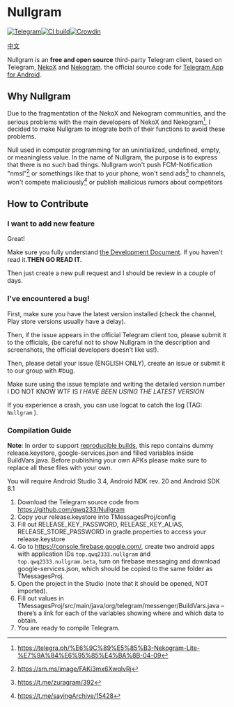# Nullgram

[![Telegram](https://img.shields.io/static/v1?label=Telegram&message=@NullgramClient&color=0088cc)](https://t.me/NullgramClient)[![CI build](https://github.com/qwq233/Nullgram/actions/workflows/ci.yml/badge.svg?branch=master)](https://github.com/qwq233/Nullgram/actions/workflows/ci.yml/)[![Crowdin](https://badges.crowdin.net/nullgram/localized.svg)](https://crowdin.com/project/nullgram)

[中文](README_CN.md)

Nullgram is an **free and open source** third-party Telegram client, based on Telegram, [NekoX](https://github.com/NekoX-Dev/NekoX) and [Nekogram](https://gitlab.com/Nekogram/Nekogram).
 the official source code for [Telegram App for Android](https://play.google.com/store/apps/details?id=org.telegram.messenger).

## Why Nullgram
Due to the fragmentation of the NekoX and Nekogram communities, and the serious problems with the main developers of NekoX and Nekogram[^1], I decided to make Nullgram to integrate both of their functions to avoid these problems.

Null used in computer programming for an uninitialized, undefined, empty, or meaningless value.
In the name of Nullgram, the purpose is to express that there is no such bad things. Nullgram won't push FCM-Notification "nmsl"[^2] or somethings like that to your phone, won't send ads[^4] to channels, won't compete maliciously[^5] or publish malicious rumors about competitors

## How to Contribute

### I want to add new feature
Great!

Make sure you fully understand [the Development Document](.github/CONTRIBUTING.md).
If you haven't read it.**THEN GO READ IT.**

Then just create a new pull request and I should be review in a couple of days.

### I've encountered a bug!
First, make sure you have the latest version installed (check the channel, Play store versions usually have a delay).

Then, if the issue appears in the official Telegram client too, please submit it to the officials, (be careful not to show Nullgram in the description and screenshots, the official developers doesn't like us!).

Then, please detail your issue (ENGLISH ONLY), create an issue or submit it to our group with #bug.

Make sure using the issue template and writing the detailed version number I DO NOT KNOW WTF IS *I HAVE BEEN USING THE LATEST VERSION*

If you experience a crash, you can use logcat to catch the log (TAG:  `Nullgram` ).

### Compilation Guide

**Note**: In order to support [reproducible builds](https://core.telegram.org/reproducible-builds), this repo contains dummy release.keystore,  google-services.json and filled variables inside BuildVars.java. Before publishing your own APKs please make sure to replace all these files with your own.

You will require Android Studio 3.4, Android NDK rev. 20 and Android SDK 8.1

1. Download the Telegram source code from https://github.com/qwq233/Nullgram
2. Copy your release.keystore into TMessagesProj/config
3. Fill out RELEASE_KEY_PASSWORD, RELEASE_KEY_ALIAS, RELEASE_STORE_PASSWORD in gradle.properties to access your  release.keystore
4.  Go to https://console.firebase.google.com/, create two android apps with application IDs `top.qwq2333.nullgram` and `top.qwq2333.nullgram.beta`, turn on firebase messaging and download google-services.json, which should be copied to the same folder as TMessagesProj.
5. Open the project in the Studio (note that it should be opened, NOT imported).
6. Fill out values in TMessagesProj/src/main/java/org/telegram/messenger/BuildVars.java – there’s a link for each of the variables showing where and which data to obtain.
7. You are ready to compile Telegram.


[^1]: https://telegra.ph/%E6%9C%89%E5%85%B3-Nekogram-Lite-%E7%9A%84%E6%95%85%E4%BA%8B-04-09

[^2]:https://sm.ms/image/FAKi3mx6XwqlvRj

[^3]:https://t.me/NekogramX/418

[^4]:https://t.me/zuragram/392

[^5]:https://t.me/sayingArchive/15428
